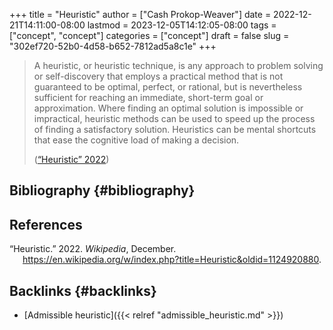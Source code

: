 +++
title = "Heuristic"
author = ["Cash Prokop-Weaver"]
date = 2022-12-21T14:11:00-08:00
lastmod = 2023-12-05T14:12:05-08:00
tags = ["concept", "concept"]
categories = ["concept"]
draft = false
slug = "302ef720-52b0-4d58-b652-7812ad5a8c1e"
+++

> A heuristic, or heuristic technique, is any approach to problem solving or self-discovery that employs a practical method that is not guaranteed to be optimal, perfect, or rational, but is nevertheless sufficient for reaching an immediate, short-term goal or approximation. Where finding an optimal solution is impossible or impractical, heuristic methods can be used to speed up the process of finding a satisfactory solution. Heuristics can be mental shortcuts that ease the cognitive load of making a decision.
>
> (<a href="#citeproc_bib_item_1">“Heuristic” 2022</a>)


## Bibliography {#bibliography}

## References

<style>.csl-entry{text-indent: -1.5em; margin-left: 1.5em;}</style><div class="csl-bib-body">
  <div class="csl-entry"><a id="citeproc_bib_item_1"></a>“Heuristic.” 2022. <i>Wikipedia</i>, December. <a href="https://en.wikipedia.org/w/index.php?title=Heuristic&oldid=1124920880">https://en.wikipedia.org/w/index.php?title=Heuristic&#38;oldid=1124920880</a>.</div>
</div>


## Backlinks {#backlinks}

-   [Admissible heuristic]({{< relref "admissible_heuristic.md" >}})
